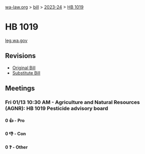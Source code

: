 [wa-law.org](/) > [bill](/bill/) > [2023-24](/bill/2023-24/) > [HB 1019](/bill/2023-24/hb/1019/)

# HB 1019
[leg.wa.gov](https://app.leg.wa.gov/billsummary?BillNumber=1019&Year=2023&Initiative=false)

## Revisions
* [Original Bill](1/)
* [Substitute Bill](S/)

## Meetings
### Fri 01/13 10:30 AM - Agriculture and Natural Resources (AGNR): HB 1019 Pesticide advisory board
#### 0 👍 - Pro

#### 0 👎 - Con

#### 0 ❓ - Other
